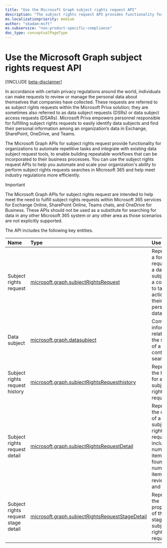 ```yaml
---
title: "Use the Microsoft Graph subject rights request API"
description: "The subject rights request API provides functionality for organizations to automate repetitive tasks and integrate with their existing subject rights request tools to build repeatable workflows that can help meet industry regulations."
ms.localizationpriority: medium
author: "skadam-msft"
ms.subservice: "non-product-specific-compliance"
doc_type: conceptualPageType
---
```


# Use the Microsoft Graph subject rights request API

[!INCLUDE [beta-disclaimer](../../includes/beta-disclaimer.md)]

In accordance with certain privacy regulations around the world, individuals can make requests to review or manage the personal data about themselves that companies have collected. These requests are referred to as subject rights requests within the Microsoft Priva solution; they are sometimes also referred to as data subject requests (DSRs) or data subject access requests (DSARs). Microsoft Priva empowers personnel responsible for fulfilling subject rights requests to easily identify data subjects and find their personal information among an organization’s data in Exchange, SharePoint, OneDrive, and Teams. 

The Microsoft Graph APIs for subject rights request provide functionality for organizations to automate repetitive tasks and integrate with existing data subject request tools, to enable building repeatable workflows that can be incorporated to their business processes. You can use the subject rights request APIs to help you automate and scale your organization's ability to perform subject rights requests searches in Microsoft 365 and help meet industry regulations more efficiently.

> [!IMPORTANT]
> The Microsoft Graph APIs for subject rights request are intended to help meet the need to fulfill subject rights requests within Microsoft 365 services for Exchange Online, SharePoint Online, Teams chats, and OneDrive for Business. These APIs should not be used as a substitute for searching for data in any other Microsoft 365 system or any other area as those scenarios are not explicitly supported.

The API includes the following key entities.

| Name | Type       | Use case |
|:-|:-|:-|
| Subject rights request | [microsoft.graph.subjectRightsRequest](subjectRightsRequest.md) | Represents a formal request by a data subject to a controller to take an action on their personal data. |
| Data subject | [microsoft.graph.datasubject](datasubject.md) | Contains information related to the subject of a content search. |
| Subject rights request history | [microsoft.graph.subjectRightsRequesthistory](subjectRightsRequesthistory.md) | Represents the history for a subject rights request. |
| Subject rights request detail | [microsoft.graph.subjectRightsRequestDetail](subjectRightsRequestDetail.md) | Represents the details of a subject rights request, including number of items found, number of items reviewed, and so on. |
| Subject rights request stage detail | [microsoft.graph.subjectRightsRequestStageDetail](subjectRightsRequestStageDetail.md) | Represents the properties of the stages of a subject rights request. |

